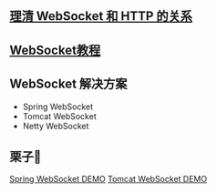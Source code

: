 ## [理清 WebSocket 和 HTTP 的关系](http://www.iocoder.cn/Fight/Clarify-the-relationship-between-WebSocket-and-HTTP)

## [WebSocket教程](https://www.ruanyifeng.com/blog/2017/05/websocket.html)

## WebSocket 解决方案

* Spring WebSocket
* Tomcat WebSocket
* Netty WebSocket

## 栗子🍗
[Spring WebSocket DEMO](https://github.com/fxbin/personal-growth/tree/master/code-modules/spring-boot-knowledge/spring-websocket)
[Tomcat WebSocket DEMO](https://github.com/fxbin/personal-growth/tree/master/code-modules/spring-boot-knowledge/tomcat-websocket)